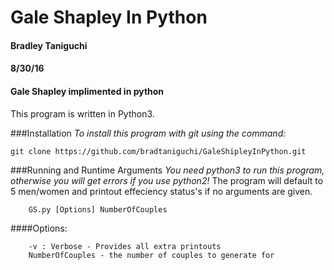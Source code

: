 # Gale Shapley In Python
#### Bradley Taniguchi
#### 8/30/16
#### Gale Shapley implimented in python

This program is written in Python3.

###Installation
*To install this program with git using the command:*

```shell
git clone https://github.com/bradtaniguchi/GaleShipleyInPython.git
```

###Running and Runtime Arguments
*You need python3 to run this program, otherwise you will get errors if you use python2!*
The program will default to 5 men/women and printout effeciency status's if no arguments are given.
```shell
    GS.py [Options] NumberOfCouples
```
####Options:
```shell
    -v : Verbose - Provides all extra printouts 
    NumberOfCouples - the number of couples to generate for
```


